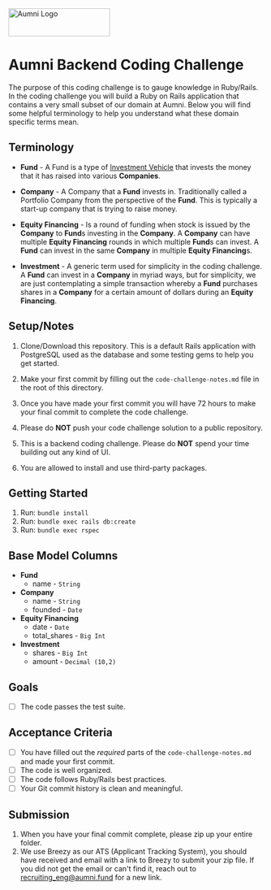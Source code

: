 <img src="https://aumni-public.s3.amazonaws.com/AumniLogoColor.png" alt="Aumni Logo" width="200" height="55">

# Aumni Backend Coding Challenge

The purpose of this coding challenge is to gauge knowledge in Ruby/Rails. In the coding challenge you will build a Ruby on Rails application that contains a very small subset of our domain at Aumni. Below you will find some helpful terminology to help you understand what these domain specific terms mean.

## Terminology

- **Fund** - A Fund is a type of [Investment Vehicle](https://www.investopedia.com/terms/i/investmentvehicle.asp) that invests the money that it has raised into various **Companies**.

- **Company** - A Company that a **Fund** invests in. Traditionally called a Portfolio Company from the perspective of the **Fund**. This is typically a start-up company that is trying to raise money.

- **Equity Financing** - Is a round of funding when stock is issued by the **Company** to **Fund**s investing in the **Company**. A **Company** can have multiple **Equity Financing** rounds in which multiple **Fund**s can invest. A **Fund** can invest in the same **Company** in multiple **Equity Financing**s.

- **Investment** - A generic term used for simplicity in the coding challenge. A **Fund** can invest in a **Company** in myriad ways, but for simplicity, we are just contemplating a simple transaction whereby a **Fund** purchases shares in a **Company** for a certain amount of dollars during an **Equity Financing**.

## Setup/Notes

1. Clone/Download this repository. This is a default Rails application with PostgreSQL used as the database and some testing gems to help you get started.

2. Make your first commit by filling out the `code-challenge-notes.md` file in the root of this directory.

3. Once you have made your first commit you will have 72 hours to make your final commit to complete the code challenge.

4. Please do **NOT** push your code challenge solution to a public repository.

5. This is a backend coding challenge. Please do **NOT** spend your time building out any kind of UI.

6. You are allowed to install and use third-party packages.

## Getting Started

1. Run: `bundle install`
2. Run: `bundle exec rails db:create`
3. Run: `bundle exec rspec`

## Base Model Columns

- **Fund**
  - name - `String`
- **Company**
  - name - `String`
  - founded - `Date`
- **Equity Financing**
  - date - `Date`
  - total_shares - `Big Int`
- **Investment**
  - shares - `Big Int`
  - amount - `Decimal (10,2)`

## Goals

- [ ] The code passes the test suite.

## Acceptance Criteria

- [ ] You have filled out the _required_ parts of the `code-challenge-notes.md` and made your first commit.
- [ ] The code is well organized.
- [ ] The code follows Ruby/Rails best practices.
- [ ] Your Git commit history is clean and meaningful.

## Submission

1. When you have your final commit complete, please zip up your entire folder.
2. We use Breezy as our ATS (Applicant Tracking System), you should have received and email with a link to Breezy to submit your zip file. If you did not get the email or can't find it, reach out to recruiting_eng@aumni.fund for a new link.
